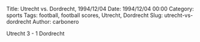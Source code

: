 Title: Utrecht vs. Dordrecht, 1994/12/04
Date: 1994/12/04 00:00
Category: sports
Tags: football, football scores, Utrecht, Dordrecht
Slug: utrecht-vs-dordrecht
Author: carbonero


Utrecht 3 - 1 Dordrecht
